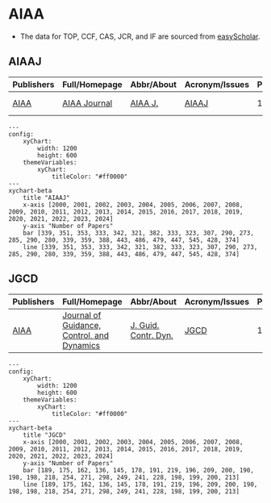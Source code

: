# AIAA

- The data for TOP, CCF, CAS, JCR, and IF are sourced from [easyScholar](https://www.easyscholar.cc/).

## AIAAJ

|Publishers|Full/Homepage|Abbr/About|Acronym/Issues|Period/DBLP|Top/Early|CCF|CAS|JCR|IF|Keywords/Google|
|-         |-            |-         |-             |-          |-        |-  |-  |-  |- |-              |
|[AIAA](https://www.aiaa.org/)|[AIAA Journal](https://arc.aiaa.org/journal/aiaaj)|[AIAA J.](https://arc.aiaa.org/aiaaj/about)|[AIAAJ](https://arc.aiaa.org/loi/aiaaj)|1963 -|False||3|Q1|3.2|[Aeronautics and Astronautics](https://www.google.com/search?q=Aeronautics+and+Astronautics)|

```mermaid
---
config:
    xyChart:
        width: 1200
        height: 600
    themeVariables:
        xyChart:
            titleColor: "#ff0000"
---
xychart-beta
    title "AIAAJ"
    x-axis [2000, 2001, 2002, 2003, 2004, 2005, 2006, 2007, 2008, 2009, 2010, 2011, 2012, 2013, 2014, 2015, 2016, 2017, 2018, 2019, 2020, 2021, 2022, 2023, 2024]
    y-axis "Number of Papers"
    bar [339, 351, 353, 333, 342, 321, 382, 333, 323, 307, 290, 273, 285, 290, 280, 339, 359, 388, 443, 486, 479, 447, 545, 428, 374]
    line [339, 351, 353, 333, 342, 321, 382, 333, 323, 307, 290, 273, 285, 290, 280, 339, 359, 388, 443, 486, 479, 447, 545, 428, 374]
```

## JGCD

|Publishers|Full/Homepage|Abbr/About|Acronym/Issues|Period/DBLP|Top/Early|CCF|CAS|JCR|IF|Keywords/Google|
|-         |-            |-         |-             |-          |-        |-  |-  |-  |- |-              |
|[AIAA](https://www.aiaa.org/)|[Journal of Guidance, Control, and Dynamics](https://arc.aiaa.org/journal/jgcd)|[J. Guid. Contr. Dyn.](https://arc.aiaa.org/jgcd/about)|[JGCD](https://arc.aiaa.org/loi/jgcd)|1978 -|False||3|Q1|3.1|[Aeronautics and Astronautics](https://www.google.com/search?q=Aeronautics+and+Astronautics)|

```mermaid
---
config:
    xyChart:
        width: 1200
        height: 600
    themeVariables:
        xyChart:
            titleColor: "#ff0000"
---
xychart-beta
    title "JGCD"
    x-axis [2000, 2001, 2002, 2003, 2004, 2005, 2006, 2007, 2008, 2009, 2010, 2011, 2012, 2013, 2014, 2015, 2016, 2017, 2018, 2019, 2020, 2021, 2022, 2023, 2024]
    y-axis "Number of Papers"
    bar [189, 175, 162, 136, 145, 178, 191, 219, 196, 209, 200, 190, 198, 198, 218, 254, 271, 298, 249, 241, 228, 198, 199, 200, 213]
    line [189, 175, 162, 136, 145, 178, 191, 219, 196, 209, 200, 190, 198, 198, 218, 254, 271, 298, 249, 241, 228, 198, 199, 200, 213]
```

